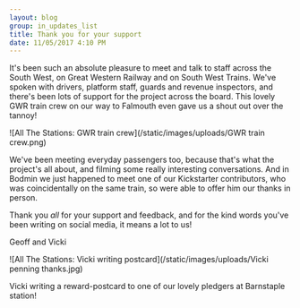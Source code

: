 ```yaml
---
layout: blog
group: in_updates_list
title: Thank you for your support
date: 11/05/2017 4:10 PM
---
```

It's been such an absolute pleasure to meet and talk to staff across the South West, on Great Western Railway and on South West Trains. We've spoken with drivers, platform staff, guards and revenue inspectors, and there's been lots of support for the project across the board. This lovely GWR train crew on our way to Falmouth even gave us a shout out over the tannoy!

![All The Stations: GWR train crew](/static/images/uploads/GWR train crew.png)

We've been meeting everyday passengers too, because that's what the project's all about, and filming some really interesting conversations. And in Bodmin we just happened to meet one of our Kickstarter contributors, who was coincidentally on the same train, so were able to offer him our thanks in person.

Thank you _all_ for your support and feedback, and for the kind words you've been writing on social media, it means a lot to us!

Geoff and Vicki

![All The Stations: Vicki writing postcard](/static/images/uploads/Vicki penning thanks.jpg)

Vicki writing a reward-postcard to one of our lovely pledgers at Barnstaple station!

